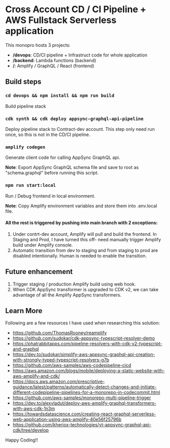 # Cross Account CD / CI Pipeline + AWS Fullstack Serverless application

This monopro hosts 3 projects:

- **/devops**: CD/CI pipeline + Infrastruct code for whole application
- **/backend**: Lambda functions (backend)
- **/**: Amplify / GraphQL / React (frontend)

## Build steps

### `cd devops && npm install && npm run build`

Build pipeline stack

### `cdk synth && cdk deploy appsync-graphql-api-pipeline`

Deploy pipeline stack to Contract-dev account. This step only need run once, so this is not in the CD/CI pipeline.

### `amplify codegen`

Generate client code for calling AppSync GraphQL api.

**Note**: Export AppSync GraphQL schema file and save to root as "schema.graphql" before running this script.

### `npm run start:local`

Run / Debug frontend in local environment.

**Note**: Copy Amplify environment variables and store them into .env.local file.

#### All the rest is triggered by pushing into main branch with 2 exceptions:

1. Under contrt-dev account, Amplify will pull and build the frontend. In Staging and Prod, I have turned this off- need manually trigger Amplify build under Amplify console.
2. Automatic transition from dev to staging and from staging to prod are disabled intentionally. Human is needed to enable the transition.

## Future enhancement

1. Trigger staging / production Amplify build using web hook.
2. When CDK AppSync transformer is upgraded to CDK v2, we can take advantage of all the Amplify AppSync transformers.

## Learn More

Following are a few resources I have used when researching this solution:

- https://github.com/ThomasRooney/reamplify
- https://github.com/sudokar/cdk-appsync-typescript-resolver-demo
- https://phatrabbitapps.com/pipeline-resolvers-with-cdk-v2-typescript-and-graphql
- https://dev.to/sudokar/simplify-aws-appsync-graphql-api-creation-with-strongly-typed-typescript-resolvers-g7b
- https://github.com/aws-samples/aws-codepipeline-cicd
- https://aws.amazon.com/blogs/mobile/deploying-a-static-website-with-aws-amplify-and-cdk/
- https://docs.aws.amazon.com/prescriptive-guidance/latest/patterns/automatically-detect-changes-and-initiate-different-codepipeline-pipelines-for-a-monorepo-in-codecommit.html
- https://github.com/aws-samples/monorepo-multi-pipeline-trigger
- https://dev.to/alexvladut/deploy-aws-amplify-graphql-transformers-with-aws-cdk-1n3m
- https://towardsdatascience.com/creating-react-graphql-serverless-web-application-using-aws-amplify-40e56f25796b
- https://github.com/kheriox-technologies/yt-appsync-graphql-api-cdk/tree/develop

Happy Coding!!
